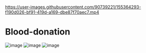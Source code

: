 

https://user-images.githubusercontent.com/90739221/155364293-f190d026-bf91-419d-a169-dbe87f70aec7.mp4

# Blood-donation
![image](https://user-images.githubusercontent.com/90739221/155336077-7b126082-db6c-4f6d-a6e6-5dbc923d5d77.png)
![image](https://user-images.githubusercontent.com/90739221/155344276-69340027-7777-49f5-8735-81b7adc6ded2.png)
![image](https://user-images.githubusercontent.com/90739221/155345013-fee92499-bc13-4f3e-9936-787cfc692c64.png)
